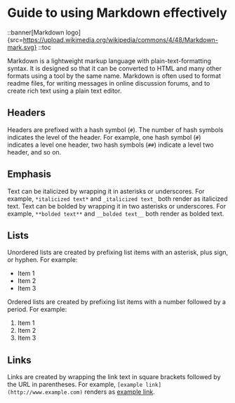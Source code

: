 # Guide to using Markdown effectively

::banner[Markdown logo]{src=https://upload.wikimedia.org/wikipedia/commons/4/48/Markdown-mark.svg}
::toc

Markdown is a lightweight markup language with plain-text-formatting syntax. It is designed so that it can be converted to HTML and many other formats using a tool by the same name. Markdown is often used to format readme files, for writing messages in online discussion forums, and to create rich text using a plain text editor.

## Headers

Headers are prefixed with a hash symbol (`#`). The number of hash symbols indicates the level of the header. For example, one hash symbol (`#`) indicates a level one header, two hash symbols (`##`) indicate a level two header, and so on.

## Emphasis

Text can be italicized by wrapping it in asterisks or underscores. For example, `*italicized text*` and `_italicized text_` both render as italicized text. Text can be bolded by wrapping it in two asterisks or underscores. For example, `**bolded text**` and `__bolded text__` both render as bolded text.

## Lists

Unordered lists are created by prefixing list items with an asterisk, plus sign, or hyphen. For example:

* Item 1
* Item 2
* Item 3

Ordered lists are created by prefixing list items with a number followed by a period. For example:

1. Item 1
2. Item 2
3. Item 3

## Links

Links are created by wrapping the link text in square brackets followed by the URL in parentheses. For example, `[example link](http://www.example.com)` renders as [example link](http://www.example.com).
